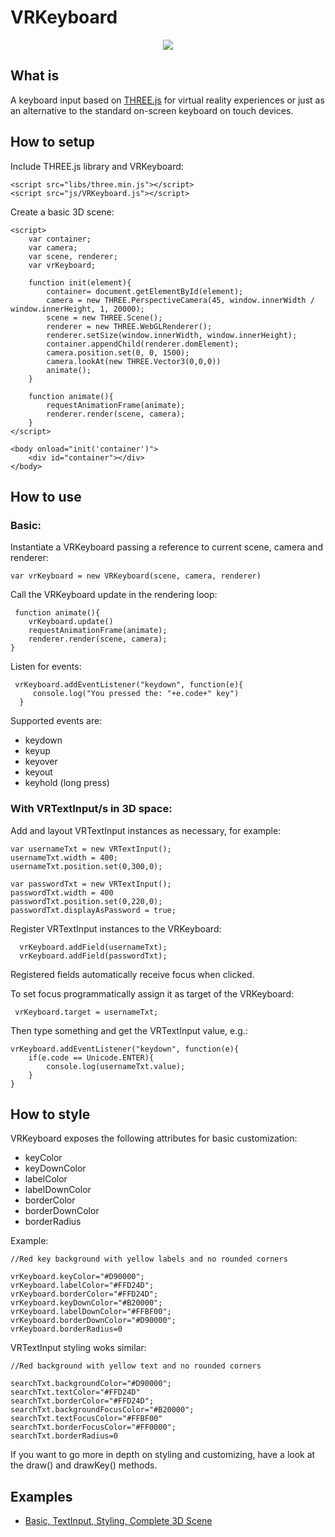 # VRKeyboard

<p align="center">
  <img src="https://github.com/erosmarcon/VRKeyboard/blob/master/images/screenshots/VRKeyboard-shot-1.png"/>
</p>

## What is
A keyboard input based on [THREE.js](https://threejs.org/) for virtual reality experiences or just as an alternative to the standard on-screen keyboard on touch devices.

## How to setup

Include THREE.js library and VRKeyboard:

    <script src="libs/three.min.js"></script>
    <script src="js/VRKeyboard.js"></script>


Create a basic 3D scene:

    <script>
        var container;
        var camera;
        var scene, renderer;
        var vrKeyboard;

        function init(element){
            container= document.getElementById(element);
            camera = new THREE.PerspectiveCamera(45, window.innerWidth / window.innerHeight, 1, 20000);
            scene = new THREE.Scene();
            renderer = new THREE.WebGLRenderer();
            renderer.setSize(window.innerWidth, window.innerHeight);
            container.appendChild(renderer.domElement);
            camera.position.set(0, 0, 1500);
            camera.lookAt(new THREE.Vector3(0,0,0))
            animate();
        }

        function animate(){
            requestAnimationFrame(animate);
            renderer.render(scene, camera);
        }
    </script>

    <body onload="init('container')">
        <div id="container"></div>
    </body>

## How to use

### Basic:

Instantiate a VRKeyboard passing a reference to current scene, camera and renderer:

    var vrKeyboard = new VRKeyboard(scene, camera, renderer)

Call the VRKeyboard update in the rendering loop:

     function animate(){
        vrKeyboard.update()
        requestAnimationFrame(animate);
        renderer.render(scene, camera);
    }

Listen for events:

     vrKeyboard.addEventListener("keydown", function(e){
         console.log("You pressed the: "+e.code+" key")
      }


Supported events are:

* keydown
* keyup
* keyover
* keyout
* keyhold (long press)

### With VRTextInput/s in 3D space:

Add and layout VRTextInput instances as necessary, for example:

    var usernameTxt = new VRTextInput();
    usernameTxt.width = 400;
    usernameTxt.position.set(0,300,0);

    var passwordTxt = new VRTextInput();
    passwordTxt.width = 400
    passwordTxt.position.set(0,220,0);
    passwordTxt.displayAsPassword = true;


Register VRTextInput instances to the VRKeyboard:

      vrKeyboard.addField(usernameTxt);
      vrKeyboard.addField(passwordTxt);

Registered fields automatically receive focus when clicked.

To set focus programmatically assign it as target of the VRKeyboard:

     vrKeyboard.target = usernameTxt;

Then type something and get the VRTextInput value, e.g.:

    vrKeyboard.addEventListener("keydown", function(e){
        if(e.code == Unicode.ENTER){
            console.log(usernameTxt.value);
        }
    }


## How to style

VRKeyboard exposes the following attributes for basic customization:

* keyColor
* keyDownColor
* labelColor
* labelDownColor
* borderColor
* borderDownColor
* borderRadius

Example:

    //Red key background with yellow labels and no rounded corners

    vrKeyboard.keyColor="#D90000";
    vrKeyboard.labelColor="#FFD24D";
    vrKeyboard.borderColor="#FFD24D";
    vrKeyboard.keyDownColor="#B20000";
    vrKeyboard.labelDownColor="#FFBF00";
    vrKeyboard.borderDownColor="#D90000";
    vrKeyboard.borderRadius=0

VRTextInput styling woks similar:

    //Red background with yellow text and no rounded corners

    searchTxt.backgroundColor="#D90000";
    searchTxt.textColor="#FFD24D"
    searchTxt.borderColor="#FFD24D";
    searchTxt.backgroundFocusColor="#B20000";
    searchTxt.textFocusColor="#FFBF00"
    searchTxt.borderFocusColor="#FF0000";
    searchTxt.borderRadius=0

If you want to go more in depth on styling and customizing, have a look at the draw() and drawKey() methods.

## Examples

* [Basic, TextInput, Styling, Complete 3D Scene](http://www.uxvision.it/projects/VRKeyboard/examples/index.html)



